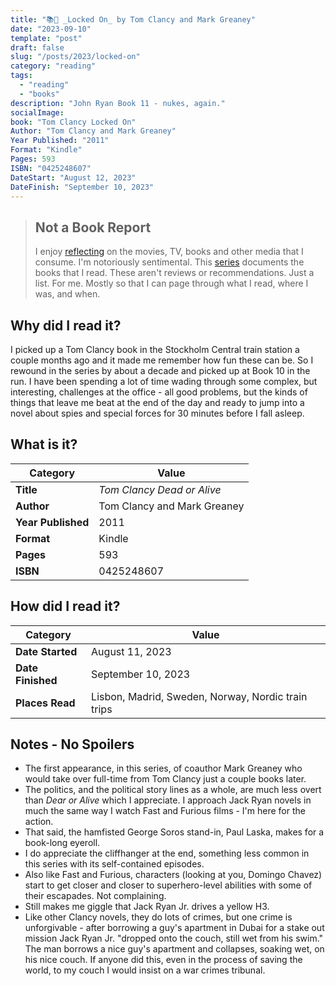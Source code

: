 ```yaml
---
title: "📚🛬 _Locked On_ by Tom Clancy and Mark Greaney"
date: "2023-09-10"
template: "post"
draft: false
slug: "/posts/2023/locked-on"
category: "reading"
tags:
  - "reading"
  - "books"
description: "John Ryan Book 11 - nukes, again."
socialImage:
book: "Tom Clancy Locked On"
Author: "Tom Clancy and Mark Greaney"
Year Published: "2011"
Format: "Kindle"
Pages: 593
ISBN: "0425248607"
DateStart: "August 12, 2023"
DateFinish: "September 10, 2023"
---
```


> ## Not a Book Report
> I enjoy [reflecting](https://blog.samrhea.com/posts/2019/analyze-media-habits) on the movies, TV, books and other media that I consume. I'm notoriously sentimental. This [series](https://blog.samrhea.com/category/walkthrough) documents the books that I read. These aren't reviews or recommendations. Just a list. For me. Mostly so that I can page through what I read, where I was, and when.

## Why did I read it?
I picked up a Tom Clancy book in the Stockholm Central train station a couple months ago and it made me remember how fun these can be. So I rewound in the series by about a decade and picked up at Book 10 in the run. I have been spending a lot of time wading through some complex, but interesting, challenges at the office - all good problems, but the kinds of things that leave me beat at the end of the day and ready to jump into a novel about spies and special forces for 30 minutes before I fall asleep.

## What is it?
|Category|Value|
|---|---|
|**Title**|*Tom Clancy Dead or Alive*|
|**Author**|Tom Clancy and Mark Greaney|
|**Year Published**|2011|
|**Format**|Kindle|
|**Pages**|593|
|**ISBN**|0425248607|

## How did I read it?
|Category|Value|
|---|---|
|**Date Started**|August 11, 2023|
|**Date Finished**|September 10, 2023|
|**Places Read**|Lisbon, Madrid, Sweden, Norway, Nordic train trips|

## Notes - No Spoilers
* The first appearance, in this series, of coauthor Mark Greaney who would take over full-time from Tom Clancy just a couple books later.
* The politics, and the political story lines as a whole, are much less overt than *Dear or Alive* which I appreciate. I approach Jack Ryan novels in much the same way I watch Fast and Furious films - I'm here for the action.
* That said, the hamfisted George Soros stand-in, Paul Laska, makes for a book-long eyeroll.
* I do appreciate the cliffhanger at the end, something less common in this series with its self-contained episodes.
* Also like Fast and Furious, characters (looking at you, Domingo Chavez) start to get closer and closer to superhero-level abilities with some of their escapades. Not complaining.
* Still makes me giggle that Jack Ryan Jr. drives a yellow H3.
* Like other Clancy novels, they do lots of crimes, but one crime is unforgivable - after borrowing a guy's apartment in Dubai for a stake out mission Jack Ryan Jr. "dropped onto the couch, still wet from his swim." The man borrows a nice guy's apartment and collapses, soaking wet, on his nice couch. If anyone did this, even in the process of saving the world, to my couch I would insist on a war crimes tribunal.
